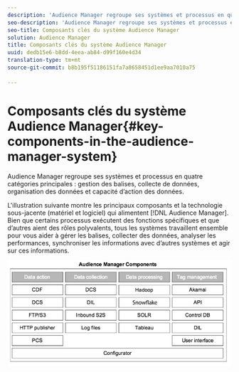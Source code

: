 ```yaml
---
description: 'Audience Manager regroupe ses systèmes et processus en quatre catégories principales : gestion des balises, collecte de données, organisation des données et capacité d’action des données.'
seo-description: 'Audience Manager regroupe ses systèmes et processus en quatre catégories principales : gestion des balises, collecte de données, organisation des données et capacité d’action des données.'
seo-title: Composants clés du système Audience Manager
solution: Audience Manager
title: Composants clés du système Audience Manager
uuid: dedb15e6-b8dd-4eea-ab84-d99f160e4d34
translation-type: tm+mt
source-git-commit: b8b195f51186151fa7a8658451d1ee9aa7010a75

---
```



# Composants clés du système Audience Manager{#key-components-in-the-audience-manager-system}

Audience Manager regroupe ses systèmes et processus en quatre catégories principales : gestion des balises, collecte de données, organisation des données et capacité d’action des données.

<!-- 

c_compstack.xml

 -->

L'illustration suivante montre les principaux composants et la technologie sous-jacente (matériel et logiciel) qui alimentent [!DNL Audience Manager]. Bien que certains processus exécutent des fonctions spécifiques et que d’autres aient des rôles polyvalents, tous les systèmes travaillent ensemble pour vous aider à gérer les balises, collecter des données, analyser les performances, synchroniser les informations avec d’autres systèmes et agir sur ces informations.

![](assets/components.png)

